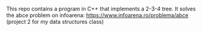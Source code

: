 This repo contains a program in C++ that implements a 2-3-4 tree. It solves the abce problem on infoarena: https://www.infoarena.ro/problema/abce (project 2 for my data structures class)